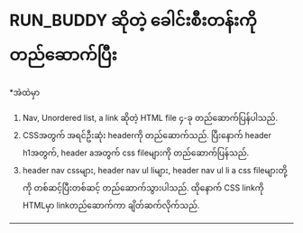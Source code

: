 # RUN_BUDDY ဆိုတဲ့ ခေါင်းစီးတန်းကို တည်ဆောက်ပြီး
*အဲထဲမှာ <br>
1. Nav, Unordered list, a link ဆိုတဲ့ HTML file ၄-ခု တည်ဆောက်ပြန်ပါသည်.<br>
2. CSSအတွက် အရင်ဦးဆုံး headerကို တည်ဆောက်သည်. ပြီးနောက် header h1အတွက်, header aအတွက် css fileများကို တည်ဆောက်ပြန်သည်. <br>
3. header nav cssများ, header nav ul liများ, header nav ul li a css fileများတို့ကို တစ်ဆင့်ပြီးတစ်ဆင့် တည်ဆောက်သွားပါသည်. ထိုနောက် CSS linkကို HTMLမှာ linkတည်ဆောက်ကာ ချိတ်ဆက်လိုက်သည်.
------
## 